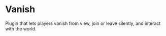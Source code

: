 # Vanish
Plugin that lets players vanish from view, join or leave silently, and interact with the world.
